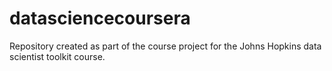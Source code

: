# datasciencecoursera
Repository created as part of the course project for the Johns Hopkins data scientist toolkit course.

